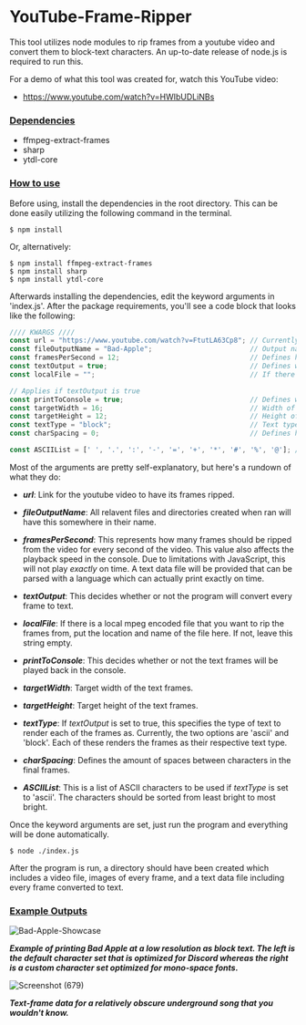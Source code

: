 # YouTube-Frame-Ripper
This tool utilizes node modules to rip frames from a youtube video and convert them to block-text characters. An up-to-date release of node.js is required to run this.

For a demo of what this tool was created for, watch this YouTube video:
- https://www.youtube.com/watch?v=HWIbUDLiNBs

### <ins>Dependencies</ins>
- ffmpeg-extract-frames
- sharp
- ytdl-core

### <ins>How to use</ins>
Before using, install the dependencies in the root directory. This can be done easily utilizing the following command in the terminal.

```shell
$ npm install
```
Or, alternatively:
```shell
$ npm install ffmpeg-extract-frames
$ npm install sharp
$ npm install ytdl-core
```

Afterwards installing the dependencies, edit the keyword arguments in 'index.js'. After the package requirements, you'll see a code block that looks like the following:

```javascript
//// KWARGS ////
const url = "https://www.youtube.com/watch?v=FtutLA63Cp8"; // Currently only works with youtube links.
const fileOutputName = "Bad-Apple";                        // Output name to be appended to all relevant file names.
const framesPerSecond = 12;                                // Defines how many frames should be converted per second of the video. Enter 0 to be the fps of the video.
const textOutput = true;                                   // Defines whether frames will be converted to text.
const localFile = "";                                      // If there is a local file that you want to extract the frames from, type its location here. Otherwise, leave this string blank. 

// Applies if textOutput is true
const printToConsole = true;                               // Defines whether or not the text frames will be printed to the console.This will playback the text frames at a speed as close to the given frames per second as possible.
const targetWidth = 16;                                    // Width of final frame.
const targetHeight = 12;                                   // Height of final frame.
const textType = "block";                                  // Text type to convert the frames to. Current options are 'block' | 'ascii'
const charSpacing = 0;                                     // Defines how far apart characters should be from each other horizontally with spaces.

const ASCIIList = [' ', '.', ':', '-', '=', '+', '*', '#', '%', '@']; // List of ASCII characters sorted by least to greatest brightness. Works best if there is a relatively smooth gradient.
```

Most of the arguments are pretty self-explanatory, but here's a rundown of what they do:
* ***url***: Link for the youtube video to have its frames ripped.

* ***fileOutputName***: All relavent files and directories created when ran will have this somewhere in their name.

* ***framesPerSecond***: This represents how many frames should be ripped from the video for every second of the video. This value also affects the playback speed in the console. Due to limitations with JavaScript, this will not play *exactly* on time. A text data file will be provided that can be parsed with a language which can actually print exactly on time.

* ***textOutput***: This decides whether or not the program will convert every frame to text.

* ***localFile***: If there is a local mpeg encoded file that you want to rip the frames from, put the location and name of the file here. If not, leave this string empty.

* ***printToConsole***: This decides whether or not the text frames will be played back in the console.

* ***targetWidth***: Target width of the text frames.

* ***targetHeight***: Target height of the text frames.

* ***textType***: If *textOutput* is set to true, this specifies the type of text to render each of the frames as. Currently, the two options are 'ascii' and 'block'. Each of these renders the frames as their respective text type.

* ***charSpacing***: Defines the amount of spaces between characters in the final frames.

* ***ASCIIList***: This is a list of ASCII characters to be used if *textType* is set to 'ascii'. The characters should be sorted from least bright to most bright. 

Once the keyword arguments are set, just run the program and everything will be done automatically. 

```shell
$ node ./index.js
```

After the program is run, a directory should have been created which includes a video file, images of every frame, and a text data file including every frame converted to text.

### <ins>Example Outputs</ins>

![Bad-Apple-Showcase](https://user-images.githubusercontent.com/98664830/204220301-b1ea1ee9-b327-4dbf-973a-0b775492f9ff.gif)

***Example of printing Bad Apple at a low resolution as block text. The left is the default character set that is optimized for Discord whereas the right is a custom character set optimized for mono-space fonts.***



![Screenshot (679)](https://user-images.githubusercontent.com/98664830/204209460-f3eb8cd1-8d70-4f1f-acd6-b7abd35b5814.png)

***Text-frame data for a relatively obscure underground song that you wouldn't know.***
